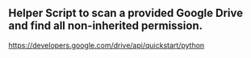## Helper Script to scan a provided Google Drive and find all non-inherited permission.

https://developers.google.com/drive/api/quickstart/python
